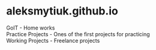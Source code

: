 # aleksmytiuk.github.io
GoIT - Home works <br>
Practice Projects - Ones of the first projects for practicing<br>
Working Projects - Freelance projects
